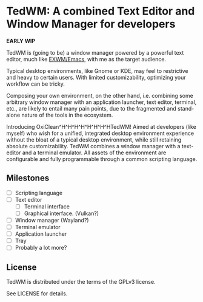 # TedWM: A combined Text Editor and Window Manager for developers

**EARLY WIP**

TedWM is (going to be) a window manager powered by a powerful text editor,
much like [EXWM/Emacs](https://github.com/ch11ng/exwm), with me as the target audience.

Typical desktop environments, like Gnome or KDE, may feel to restrictive and heavy to certain users.
With limited customizability, optimizing your workflow can be tricky.

Composing your own environment, on the other hand, i.e. combining some arbitrary window manager
with an application launcher, text editor, terminal, etc., are likely to entail many
pain points, due to the fragmented and stand-alone nature of the tools in the ecosystem.

Introducing OxiClean^H^H^H^H^H^H^H^HTedWM!
Aimed at developers (like myself) who wish for a unified, integrated desktop environment experience
without the bloat of a typical desktop environment, while still retaining absolute
customizability. TedWM combines a window manager with a text-editor and a terminal emulator.
All assets of the environment are configurable and fully programmable through a common scripting language.

## Milestones

- [ ] Scripting language
- [ ] Text editor
  - [ ] Terminal interface
  - [ ] Graphical interface. (Vulkan?)
- [ ] Window manager (Wayland?)
- [ ] Terminal emulator
- [ ] Application launcher
- [ ] Tray
- [ ] Probably a lot more?

## License

TedWM is distributed under the terms of the GPLv3 license.

See LICENSE for details.
